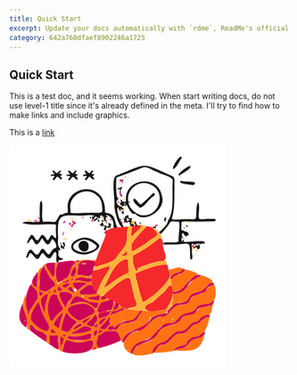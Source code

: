 ```yaml
---
title: Quick Start
excerpt: Update your docs automatically with `rdme`, ReadMe's official CLI and GitHub Action!
category: 642a760dfaef8902246a1725
---
```


## Quick Start

This is a test doc, and it seems working. When start writing docs, do not use level-1 title since it's already defined in the meta. I'll try to find how to make links and include graphics.

This is a [link](doc:test.md)

![a graphic](assets/Charco%20-%20Security%20(1).png)